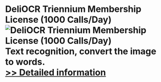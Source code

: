 # DeliOCR Triennium Membership License (1000 Calls/Day)<br />![DeliOCR Triennium Membership License (1000 Calls/Day)](https://mycommerce.akamaized.net/api/pimages/P300970145/BIG/300970145.PNG)<br />Text recognition, convert the image to words.<br />[>> Detailed information](https://secure.shareit.com/shareit/product.html?productid=300970145&affiliateid=200057808)